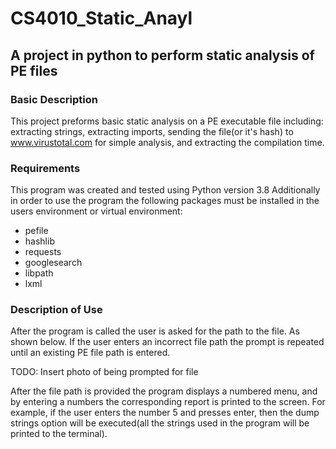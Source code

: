 # CS4010_Static_Anayl
## A project in python to perform static analysis of PE files

### Basic Description
This project preforms basic static analysis on a PE executable file including:
extracting strings, extracting imports, sending the file(or it's hash) to 
www.virustotal.com for simple analysis, and extracting the compilation time.

### Requirements
This program was created and tested using Python version 3.8 Additionally in 
order to use the program the following packages must be installed in the users 
environment or virtual environment:

* pefile
* hashlib
* requests
* googlesearch
* libpath
* lxml

### Description of Use
After the program is called the user is asked for the path to the file. As 
shown below. If the user enters an incorrect file path the prompt is repeated
until an existing PE file path is entered.

TODO: Insert photo of being prompted for file 

After the file path is provided the program displays a numbered menu, and by 
entering a numbers the corresponding report is printed to the screen. For 
example, if the user enters the number 5 and presses enter, then the dump 
strings option will be executed(all the strings used in the program will be 
printed to the terminal).

 
